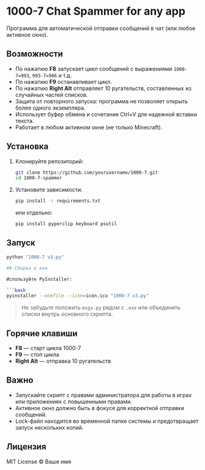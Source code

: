 # 1000-7 Chat Spammer for any app

Программа для автоматической отправки сообщений в чат (или любое активное окно).

## Возможности

- По нажатию **F8** запускает цикл сообщений с выражениями `1000-7=993`, `993-7=986` и т.д.
- По нажатию **F9** останавливает цикл.
- По нажатию **Right Alt** отправляет 10 ругательств, составленных из случайных частей списков.
- Защита от повторного запуска: программа не позволяет открыть более одного экземпляра.
- Использует буфер обмена и сочетание Ctrl+V для надежной вставки текста.
- Работает в любом активном окне (не только Minecraft).

## Установка

1. Клонируйте репозиторий:
    ```bash
    git clone https://github.com/yourusername/1000-7.git
    cd 1000-7-spammer
    ```

2. Установите зависимости:
    ```bash
    pip install -r requirements.txt
    ```
    или отдельно:
    ```bash
    pip install pyperclip keyboard psutil
    ```

## Запуск

```bash
python "1000-7 v3.py"

## Сборка в exe

Используйте PyInstaller:

```bash
pyinstaller --onefile --icon=icon.ico "1000-7 v3.py"
```

> Не забудьте положить `msgs.py` рядом с `.exe` или объединить списки внутрь основного скрипта.

## Горячие клавиши

- **F8** — старт цикла 1000-7
- **F9** — стоп цикла
- **Right Alt** — отправка 10 ругательств

## Важно

- Запускайте скрипт с правами администратора для работы в играх или приложениях с повышенными правами.
- Активное окно должно быть в фокусе для корректной отправки сообщений.
- Lock-файл находится во временной папке системы и предотвращает запуск нескольких копий.

## Лицензия

MIT License © Ваше имя
```
